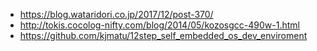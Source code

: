 
- https://blog.wataridori.co.jp/2017/12/post-370/
- http://tokis.cocolog-nifty.com/blog/2014/05/kozosgcc-490w-1.html
- https://github.com/kjmatu/12step_self_embedded_os_dev_enviroment
